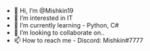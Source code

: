 - 👋 Hi, I’m @Mishkin19
- 👀 I’m interested in IT
- 🌱 I’m currently learning - Python, C#
- 💞️ I’m looking to collaborate on..
- 📫 How to reach me - Discord: Mishkin#7777

<!---
Mishkin19/Mishkin19 is a ✨ special ✨ repository because its `README.md` (this file) appears on your GitHub profile.
You can click the Preview link to take a look at your changes.
--->
